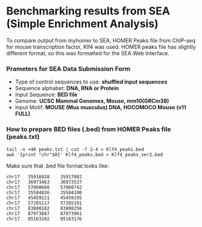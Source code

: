 # Benchmarking results from SEA (Simple Enrichment Analysis)

To compare output from myhomer to SEA, HOMER Peaks file from ChIP-seq for mouse transcription factor, Klf4 was used. HOMER peaks file has slightly different format, so this was formatted for the SEA Web Interface.

### Prameters for SEA Data Submission Form
- Type of control sequences to use: **shuffled input sequences**
- Sequence alphabet: **DNA, RNA or Protein**
- Input Sequence: **BED file**
- Genome: **UCSC Mammal Genomes, Mouse, mm10(GRCm38)**
- Input Motif: **MOUSE (Mus musculus) DNA, HOCOMOCO Mouse (v11 FULL)**

### How to prepare BED files (.bed) from HOMER Peaks file (peaks.txt)
```
tail -n +40 peaks.txt | cut -f 2-4 > Klf4_peaks.bed
awk '{print "chr"$0}' Klf4_peaks.bed > Klf4_peaks_ver2.bed
```

Make sure that .bed file format looks like:
```
chr17	35916928	35917002
chr17	36973463	36973537
chr17	57060668	57060742
chr17	35504026	35504100
chr17	45459121	45459195
chr17	57265117	57265191
chr17	83808182	83808256
chr17	87973887	87973961
chr17	85163102	85163176
```
